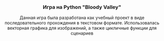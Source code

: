 <!-- PROJECT LOGO -->
<br />
<div align="center">

  <h3 align="center">Игра на Python "Bloody Valley"</h3>

  <p align="center">
    Данная игра была разработана как учебный проект в виде последовательного прохождения в текстовом формате.
    Использовалась векторная графика для изображений, а также цикличные функции для сценариев
    <br />
    <br />
    <br />
  </p>
</div>
